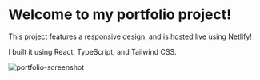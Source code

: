 # Welcome to my portfolio project! 

This project features a responsive design, and is [hosted live](https://suhassunder.com/) using Netlify!

I built it using React, TypeScript, and Tailwind CSS.

![portfolio-screenshot](https://github.com/suhas-sunder/react-portfolio-proj/assets/77464593/ff6f9328-6d6f-4163-a270-f44c41a7e070)
